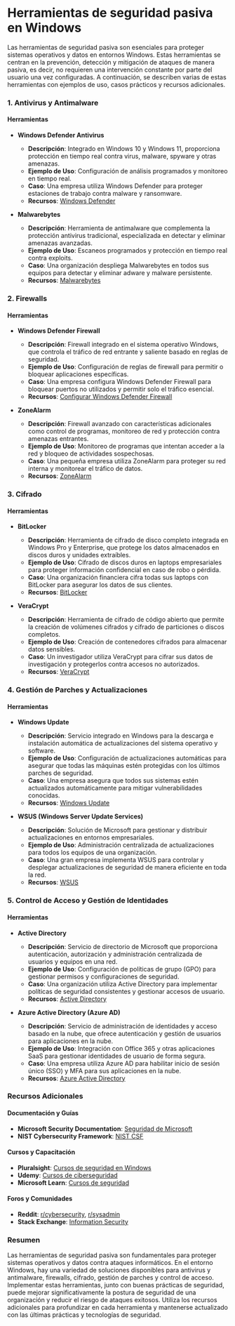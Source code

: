 # Herramientas de seguridad pasiva en Windows

Las herramientas de seguridad pasiva son esenciales para proteger sistemas operativos y datos en entornos Windows. Estas herramientas se centran en la prevención, detección y mitigación de ataques de manera pasiva, es decir, no requieren una intervención constante por parte del usuario una vez configuradas. A continuación, se describen varias de estas herramientas con ejemplos de uso, casos prácticos y recursos adicionales.

### 1. **Antivirus y Antimalware**

#### Herramientas

- **Windows Defender Antivirus**
  - **Descripción**: Integrado en Windows 10 y Windows 11, proporciona protección en tiempo real contra virus, malware, spyware y otras amenazas.
  - **Ejemplo de Uso**: Configuración de análisis programados y monitoreo en tiempo real.
  - **Caso**: Una empresa utiliza Windows Defender para proteger estaciones de trabajo contra malware y ransomware.
  - **Recursos**: [Windows Defender](https://docs.microsoft.com/en-us/windows/security/threat-protection/windows-defender-antivirus/windows-defender-antivirus-in-windows-10)

- **Malwarebytes**
  - **Descripción**: Herramienta de antimalware que complementa la protección antivirus tradicional, especializada en detectar y eliminar amenazas avanzadas.
  - **Ejemplo de Uso**: Escaneos programados y protección en tiempo real contra exploits.
  - **Caso**: Una organización despliega Malwarebytes en todos sus equipos para detectar y eliminar adware y malware persistente.
  - **Recursos**: [Malwarebytes](https://www.malwarebytes.com/)

### 2. **Firewalls**

#### Herramientas

- **Windows Defender Firewall**
  - **Descripción**: Firewall integrado en el sistema operativo Windows, que controla el tráfico de red entrante y saliente basado en reglas de seguridad.
  - **Ejemplo de Uso**: Configuración de reglas de firewall para permitir o bloquear aplicaciones específicas.
  - **Caso**: Una empresa configura Windows Defender Firewall para bloquear puertos no utilizados y permitir solo el tráfico esencial.
  - **Recursos**: [Configurar Windows Defender Firewall](https://docs.microsoft.com/en-us/windows/security/threat-protection/windows-firewall/windows-firewall-with-advanced-security)

- **ZoneAlarm**
  - **Descripción**: Firewall avanzado con características adicionales como control de programas, monitoreo de red y protección contra amenazas entrantes.
  - **Ejemplo de Uso**: Monitoreo de programas que intentan acceder a la red y bloqueo de actividades sospechosas.
  - **Caso**: Una pequeña empresa utiliza ZoneAlarm para proteger su red interna y monitorear el tráfico de datos.
  - **Recursos**: [ZoneAlarm](https://www.zonealarm.com/)

### 3. **Cifrado**

#### Herramientas

- **BitLocker**
  - **Descripción**: Herramienta de cifrado de disco completo integrada en Windows Pro y Enterprise, que protege los datos almacenados en discos duros y unidades extraíbles.
  - **Ejemplo de Uso**: Cifrado de discos duros en laptops empresariales para proteger información confidencial en caso de robo o pérdida.
  - **Caso**: Una organización financiera cifra todas sus laptops con BitLocker para asegurar los datos de sus clientes.
  - **Recursos**: [BitLocker](https://docs.microsoft.com/en-us/windows/security/information-protection/bitlocker/bitlocker-overview)

- **VeraCrypt**
  - **Descripción**: Herramienta de cifrado de código abierto que permite la creación de volúmenes cifrados y cifrado de particiones o discos completos.
  - **Ejemplo de Uso**: Creación de contenedores cifrados para almacenar datos sensibles.
  - **Caso**: Un investigador utiliza VeraCrypt para cifrar sus datos de investigación y protegerlos contra accesos no autorizados.
  - **Recursos**: [VeraCrypt](https://www.veracrypt.fr/)

### 4. **Gestión de Parches y Actualizaciones**

#### Herramientas

- **Windows Update**
  - **Descripción**: Servicio integrado en Windows para la descarga e instalación automática de actualizaciones del sistema operativo y software.
  - **Ejemplo de Uso**: Configuración de actualizaciones automáticas para asegurar que todas las máquinas estén protegidas con los últimos parches de seguridad.
  - **Caso**: Una empresa asegura que todos sus sistemas estén actualizados automáticamente para mitigar vulnerabilidades conocidas.
  - **Recursos**: [Windows Update](https://support.microsoft.com/en-us/windows/windows-update-faq-627e0e0a-0244-29b1-7e3a-dab8bede72e6)

- **WSUS (Windows Server Update Services)**
  - **Descripción**: Solución de Microsoft para gestionar y distribuir actualizaciones en entornos empresariales.
  - **Ejemplo de Uso**: Administración centralizada de actualizaciones para todos los equipos de una organización.
  - **Caso**: Una gran empresa implementa WSUS para controlar y desplegar actualizaciones de seguridad de manera eficiente en toda la red.
  - **Recursos**: [WSUS](https://docs.microsoft.com/en-us/windows-server/administration/windows-server-update-services/get-started/windows-server-update-services-wsus)

### 5. **Control de Acceso y Gestión de Identidades**

#### Herramientas

- **Active Directory**
  - **Descripción**: Servicio de directorio de Microsoft que proporciona autenticación, autorización y administración centralizada de usuarios y equipos en una red.
  - **Ejemplo de Uso**: Configuración de políticas de grupo (GPO) para gestionar permisos y configuraciones de seguridad.
  - **Caso**: Una organización utiliza Active Directory para implementar políticas de seguridad consistentes y gestionar accesos de usuario.
  - **Recursos**: [Active Directory](https://docs.microsoft.com/en-us/windows-server/identity/active-directory-domain-services/active-directory-domain-services)

- **Azure Active Directory (Azure AD)**
  - **Descripción**: Servicio de administración de identidades y acceso basado en la nube, que ofrece autenticación y gestión de usuarios para aplicaciones en la nube.
  - **Ejemplo de Uso**: Integración con Office 365 y otras aplicaciones SaaS para gestionar identidades de usuario de forma segura.
  - **Caso**: Una empresa utiliza Azure AD para habilitar inicio de sesión único (SSO) y MFA para sus aplicaciones en la nube.
  - **Recursos**: [Azure Active Directory](https://azure.microsoft.com/en-us/services/active-directory/)

### Recursos Adicionales

#### Documentación y Guías

- **Microsoft Security Documentation**: [Seguridad de Microsoft](https://docs.microsoft.com/en-us/security/)
- **NIST Cybersecurity Framework**: [NIST CSF](https://www.nist.gov/cyberframework)

#### Cursos y Capacitación

- **Pluralsight**: [Cursos de seguridad en Windows](https://www.pluralsight.com/browse/it-ops/security)
- **Udemy**: [Cursos de ciberseguridad](https://www.udemy.com/topic/cyber-security/)
- **Microsoft Learn**: [Cursos de seguridad](https://docs.microsoft.com/en-us/learn/browse/?term=security)

#### Foros y Comunidades

- **Reddit**: [r/cybersecurity](https://www.reddit.com/r/cybersecurity/), [r/sysadmin](https://www.reddit.com/r/sysadmin/)
- **Stack Exchange**: [Information Security](https://security.stackexchange.com/)

### Resumen

Las herramientas de seguridad pasiva son fundamentales para proteger sistemas operativos y datos contra ataques informáticos. En el entorno Windows, hay una variedad de soluciones disponibles para antivirus y antimalware, firewalls, cifrado, gestión de parches y control de acceso. Implementar estas herramientas, junto con buenas prácticas de seguridad, puede mejorar significativamente la postura de seguridad de una organización y reducir el riesgo de ataques exitosos. Utiliza los recursos adicionales para profundizar en cada herramienta y mantenerse actualizado con las últimas prácticas y tecnologías de seguridad.